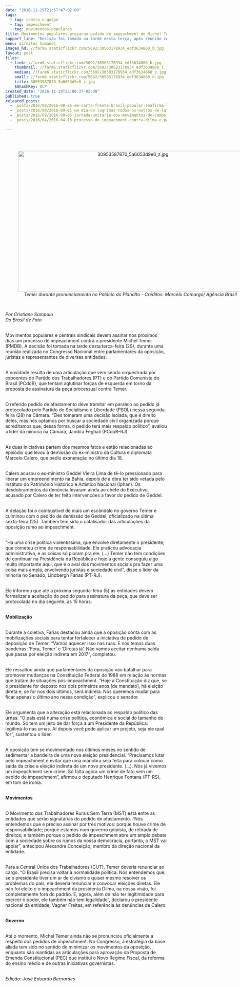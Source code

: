 ```yaml
---
date: "2016-11-29T21:57:47-02:00"
tags:
  - tag: contra-o-golpe
  - tag: impeachment
  - tag: movimentos-populares
title: Movimentos populares preparam pedido de impeachment de Michel Temer
support_line: "Decisão foi tomada na tarde desta terça, após reunião com juristas e parlamentares da oposição"
menu: direitos humanos
images_hd: //farm6.staticflickr.com/5692/30503178934_edf3634860_b.jpg
layout: post
files:
  - link: //farm6.staticflickr.com/5692/30503178934_edf3634860_b.jpg
    thumbnail: //farm6.staticflickr.com/5692/30503178934_edf3634860_t.jpg
    medium: //farm6.staticflickr.com/5692/30503178934_edf3634860_z.jpg
    small: //farm6.staticflickr.com/5692/30503178934_edf3634860_n.jpg
    title: 30953587870_5a6053d9e0_z.jpg
    $$hashKey: 0CP
created_date: "2016-11-29T22:00:37-02:00"
published: true
releated_posts:
  - _posts/2016/08/2016-08-25-em-carta-frente-brasil-popular-reafirma-luta-em-defesa-da-democracia.md
  - _posts/2016/09/2016-09-01-um-dia-de-lagrimas-todos-os-outros-de-luta.md
  - _posts/2016/09/2016-09-05-jornada-unitaria-dos-movimentos-do-campo-mobiliza-milhares-de-pessoas-em-todo-pais.md
  - _posts/2016/04/2016-04-13-processo-de-impeachment-contra-dilma-e-patetico-afirma-procurador-da-republica.md

---
```

<p>&nbsp;</p>

<div style="text-align:center">
<figure class="image" style="display:inline-block"><img alt="30953587870_5a6053d9e0_z.jpg" height="438" src="//farm6.staticflickr.com/5692/30503178934_edf3634860_b.jpg" width="700" />
<figcaption><em>Temer durante pronunciamento no Pal&aacute;cio do Planalto - Cr&eacute;ditos: Marcelo Camargo/ Ag&ecirc;ncia Brasil</em></figcaption>
</figure>
</div>

<p><br />
<em>Por Cristiane Sampaio<br />
Do Brasil de Fato</em></p>

<p><br />
Movimentos populares e centrais sindicais devem assinar nos pr&oacute;ximos dias um processo de impeachment contra o presidente Michel Temer (PMDB). A decis&atilde;o foi tomada na tarde desta ter&ccedil;a-feira (29), durante uma reuni&atilde;o realizada no Congresso Nacional entre parlamentares da oposi&ccedil;&atilde;o, juristas e representantes de diversas entidades.</p>

<p><br />
A novidade resulta de uma articula&ccedil;&atilde;o que vem sendo orquestrada por expoentes do Partido dos Trabalhadores (PT) e do Partido Comunista do Brasil (PCdoB), que tentam aglutinar for&ccedil;as de esquerda em torno da proposta de assinatura da pe&ccedil;a processual contra Temer.</p>

<p><br />
O referido pedido de afastamento deve tramitar em paralelo ao pedido j&aacute; protocolado pelo Partido do Socialismo e Liberdade (PSOL) nessa segunda-feira (28) na C&acirc;mara. &ldquo;Eles tomaram uma decis&atilde;o isolada, que &eacute; direito deles, mas n&oacute;s optamos por buscar a sociedade civil organizada porque acreditamos que, dessa forma, o pedido ter&aacute; mais respaldo pol&iacute;tico&rdquo;, avaliou a l&iacute;der da minoria na C&acirc;mara, Jandira Feghali (PCdoB-RJ).</p>

<p><br />
As duas iniciativas partem dos mesmos fatos e est&atilde;o relacionadas ao epis&oacute;dio que levou &agrave; demiss&atilde;o do ex-ministro da Cultura e diplomata Marcelo Calero, que pediu exonera&ccedil;&atilde;o no &uacute;ltimo dia 18.</p>

<p><br />
Calero acusou o ex-ministro Geddel Vieira Lima de t&ecirc;-lo pressionado para liberar um empreendimento na Bahia, depois de a obra ter sido vetada pelo Instituto do Patrim&ocirc;nio Hist&oacute;rico e Art&iacute;stico Nacional (Iphan). Os desdobramentos da den&uacute;ncia levaram ainda ao chefe do Executivo, acusado por Calero de ter feito interven&ccedil;&otilde;es a favor do pedido de Geddel.</p>

<p><br />
A dela&ccedil;&atilde;o foi o combust&iacute;vel de mais um esc&acirc;ndalo no governo Temer e culminou com o pedido de demiss&atilde;o de Geddel, oficializado na &uacute;ltima sexta-feira (25). Tamb&eacute;m tem sido o catalisador das articula&ccedil;&otilde;es da oposi&ccedil;&atilde;o rumo ao impeachment.</p>

<p><br />
&ldquo;H&aacute; uma crise pol&iacute;tica violent&iacute;ssima, que envolve diretamente o presidente, que cometeu crime de responsabilidade. Ele praticou advocacia administrativa, e as coisas s&oacute; pioram pra ele. (&hellip;) Temer n&atilde;o tem condi&ccedil;&otilde;es de continuar na Presid&ecirc;ncia da Rep&uacute;blica e hoje a gente conseguiu algo muito importante aqui, que &eacute; o aval dos movimentos sociais pra fazer uma coisa mais ampla, envolvendo juristas e sociedade civil&rdquo;, disse o l&iacute;der da minoria no Senado, Lindbergh Farias (PT-RJ).</p>

<p><br />
Ele informou que at&eacute; a pr&oacute;xima segunda-feira (5) as entidades devem formalizar a aceita&ccedil;&atilde;o do pedido para assinatura da pe&ccedil;a, que deve ser protocolada no dia seguinte, &agrave;s 15 horas.</p>

<p><br />
<strong>Mobiliza&ccedil;&atilde;o</strong></p>

<p><br />
Durante a coletiva, Farias destacou ainda que a oposi&ccedil;&atilde;o conta com as mobiliza&ccedil;&otilde;es sociais para tentar fortalecer a iniciativa de pedido de deposi&ccedil;&atilde;o de Temer. &ldquo;Vamos aquecer isso nas ruas. E n&oacute;s temos duas bandeiras: &lsquo;Fora, Temer&rsquo; e &lsquo;Diretas j&aacute;&rsquo;. N&atilde;o vamos aceitar nenhuma sa&iacute;da que passe por elei&ccedil;&atilde;o indireta em 2017&rdquo;, completou.</p>

<p><br />
Ele ressaltou ainda que parlamentares da oposi&ccedil;&atilde;o v&atilde;o batalhar para promover mudan&ccedil;as na Constitui&ccedil;&atilde;o Federal de 1988 em rela&ccedil;&atilde;o &agrave;s normas que tratam de situa&ccedil;&otilde;es p&oacute;s-impeachment. &ldquo;Hoje a Constitui&ccedil;&atilde;o diz que, se o presidente for deposto nos dois primeiros anos [de mandato], h&aacute; elei&ccedil;&atilde;o direta e, se for nos dois &uacute;ltimos, ser&aacute; indireta. N&oacute;s queremos mudar para ficar apenas o &uacute;ltimo ano nessa condi&ccedil;&atilde;o&rdquo;, explicou o senador.</p>

<p><br />
Ele argumenta que a altera&ccedil;&atilde;o est&aacute; relacionada ao respaldo pol&iacute;tico das urnas. &ldquo;O pa&iacute;s est&aacute; numa crise pol&iacute;tica, econ&ocirc;mica e social do tamanho do mundo. S&oacute; tem um jeito de dar for&ccedil;a a um Presidente da Rep&uacute;blica: legitim&aacute;-lo nas urnas. A&iacute; depois voc&ecirc; pode aplicar um projeto, seja ele qual for&rdquo;, sustentou o l&iacute;der.</p>

<p><br />
A oposi&ccedil;&atilde;o tem se movimentado nos &uacute;ltimos meses no sentido de sedimentar a bandeira de uma nova elei&ccedil;&atilde;o presidencial. &ldquo;Precisamos lutar pelo impeachment e evitar que uma manobra seja feita para colocar como sa&iacute;da da crise a elei&ccedil;&atilde;o indireta de um novo presidente. (&hellip;). N&oacute;s j&aacute; vivemos um impeachment sem crime. S&oacute; falta agora um crime de fato sem um pedido de impeachment&rdquo;, afirmou o deputado Henrique Fontana (PT-RS), em tom de ironia.</p>

<p><br />
<strong>Movimentos</strong></p>

<p><br />
O Movimento dos Trabalhadores Rurais Sem Terra (MST) est&aacute; entre as entidades que ser&atilde;o signat&aacute;rias do pedido de afastamento. &ldquo;N&oacute;s entendemos que &eacute; preciso assinar por tr&ecirc;s motivos: porque houve crime de responsabilidade; porque estamos num governo golpista, de retirada de direitos; e tamb&eacute;m porque o pedido de impeachment abre um amplo debate com a sociedade sobre os rumos da nossa democracia, portanto, o MST vai apoiar&rdquo;, antecipou Alexandre Concei&ccedil;&atilde;o, membro da dire&ccedil;&atilde;o nacional da entidade.</p>

<p><br />
Para a Central &Uacute;nica dos Trabalhadores (CUT), Temer deveria renunciar ao cargo. &ldquo;O Brasil precisa voltar &agrave; normalidade pol&iacute;tica. N&oacute;s entendemos que, se o presidente tiver um ar de civismo e quiser mesmo resolver os problemas do pa&iacute;s, ele deveria renunciar e convocar elei&ccedil;&otilde;es diretas. Ele n&atilde;o foi eleito e o impeachment da presidenta Dilma, na nossa vis&atilde;o, foi completamente fora do padr&atilde;o. E, agora, al&eacute;m de n&atilde;o ter legitimidade para exercer o poder, ele tamb&eacute;m n&atilde;o tem legalidade&rdquo;, declarou o presidente nacional da entidade, Vagner Freitas, em refer&ecirc;ncia &agrave;s den&uacute;ncias de Calero.</p>

<p><br />
<strong>Governo</strong></p>

<p><br />
At&eacute; o momento, Michel Temer ainda n&atilde;o se pronunciou oficialmente a respeito dos pedidos de impeachment. No Congresso, a estrat&eacute;gia da base aliada tem sido no sentido de minimizar os movimentos da oposi&ccedil;&atilde;o, enquanto s&atilde;o mantidas as articula&ccedil;&otilde;es para aprova&ccedil;&atilde;o da Proposta de Emenda Constitucional (PEC) que institui o Novo Regime Fiscal, da reforma do ensino m&eacute;dio e de outras iniciativas governistas.</p>

<p><br />
<em>Edi&ccedil;&atilde;o: Jos&eacute; Eduardo Bernardes</em></p>
